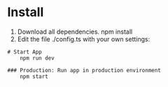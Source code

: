 # Install

1. Download all dependencies.
		npm install
2. Edit the file ./config.ts with your own settings:

```
# Start App
	npm run dev

### Production: Run app in production environment
	npm start
